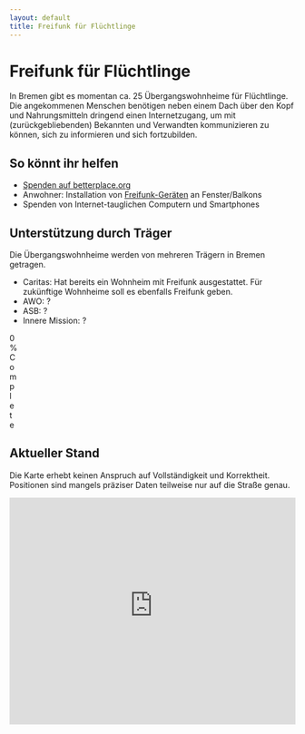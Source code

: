 ```yaml
---
layout: default
title: Freifunk für Flüchtlinge
---
```

# Freifunk für Flüchtlinge

In Bremen gibt es momentan ca. 25 Übergangswohnheime für Flüchtlinge.
Die angekommenen Menschen benötigen neben einem Dach über den Kopf und Nahrungsmitteln dringend einen Internetzugang, um mit (zurückgebliebenden) Bekannten und Verwandten kommunizieren zu können, sich zu informieren und sich fortzubilden.

## So könnt ihr helfen

* [Spenden auf betterplace.org](https://www.betterplace.org/de/projects/34387-freifunk-fur-fluchlinge-in-bremen)
* Anwohner: Installation von [Freifunk-Geräten](http://wiki.bremen.freifunk.net/Anleitungen/Firmware/Flashen#auswahl-der-hardware) an Fenster/Balkons
* Spenden von Internet-tauglichen Computern und Smartphones


## Unterstützung durch Träger

Die Übergangswohnheime werden von mehreren Trägern in Bremen getragen.

* Caritas: Hat bereits ein Wohnheim mit Freifunk ausgestattet. Für zukünftige Wohnheime soll es ebenfalls Freifunk geben.
* AWO: ?
* ASB: ?
* Innere Mission: ?

<div class="progress">
	<div id="geoprozess" class="progress-bar" role="progressbar" aria-valuenow="60" aria-valuemin="0" aria-valuemax="100" style="width: 0%;">
		<span>0% Complete</span>
	  </div>
</div>


## Aktueller Stand

Die Karte erhebt keinen Anspruch auf Vollständigkeit und Korrektheit.
Positionen sind mangels präziser Daten teilweise nur auf die Straße genau.

<iframe height="640" width="420" frameborder="0" src="https://render.githubusercontent.com/view/geojson?url=https://raw.githubusercontent.com/FreifunkBremen/FreifunkBremen.github.io/master/refugees.geojson" style="width: 100%; height:400px; max-height: 100%;">
</iframe>

